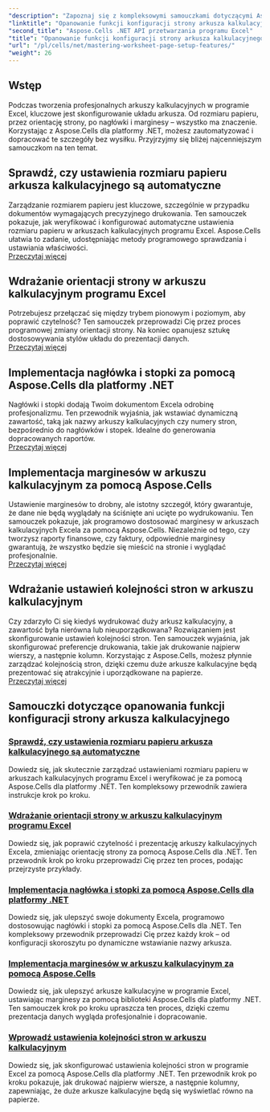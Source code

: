 ```yaml
---
"description": "Zapoznaj się z kompleksowymi samouczkami dotyczącymi Aspose.Cells dla .NET, obejmującymi m.in. zarządzanie funkcjami ustawień strony arkusza kalkulacyjnego, takimi jak rozmiar papieru, orientacja, nagłówki, marginesy i inne."
"linktitle": "Opanowanie funkcji konfiguracji strony arkusza kalkulacyjnego"
"second_title": "Aspose.Cells .NET API przetwarzania programu Excel"
"title": "Opanowanie funkcji konfiguracji strony arkusza kalkulacyjnego"
"url": "/pl/cells/net/mastering-worksheet-page-setup-features/"
"weight": 26
---
```


## Wstęp

Podczas tworzenia profesjonalnych arkuszy kalkulacyjnych w programie Excel, kluczowe jest skonfigurowanie układu arkusza. Od rozmiaru papieru, przez orientację strony, po nagłówki i marginesy – wszystko ma znaczenie. Korzystając z Aspose.Cells dla platformy .NET, możesz zautomatyzować i dopracować te szczegóły bez wysiłku. Przyjrzyjmy się bliżej najcenniejszym samouczkom na ten temat.

## Sprawdź, czy ustawienia rozmiaru papieru arkusza kalkulacyjnego są automatyczne  
Zarządzanie rozmiarem papieru jest kluczowe, szczególnie w przypadku dokumentów wymagających precyzyjnego drukowania. Ten samouczek pokazuje, jak weryfikować i konfigurować automatyczne ustawienia rozmiaru papieru w arkuszach kalkulacyjnych programu Excel. Aspose.Cells ułatwia to zadanie, udostępniając metody programowego sprawdzania i ustawiania właściwości.  
[Przeczytaj więcej](./check-if-paper-size-settings/)

## Wdrażanie orientacji strony w arkuszu kalkulacyjnym programu Excel  
Potrzebujesz przełączać się między trybem pionowym i poziomym, aby poprawić czytelność? Ten samouczek przeprowadzi Cię przez proces programowej zmiany orientacji strony. Na koniec opanujesz sztukę dostosowywania stylów układu do prezentacji danych.  
[Przeczytaj więcej](./implement-page-orientation-in-excel-worksheet/)

## Implementacja nagłówka i stopki za pomocą Aspose.Cells dla platformy .NET  
Nagłówki i stopki dodają Twoim dokumentom Excela odrobinę profesjonalizmu. Ten przewodnik wyjaśnia, jak wstawiać dynamiczną zawartość, taką jak nazwy arkuszy kalkulacyjnych czy numery stron, bezpośrednio do nagłówków i stopek. Idealne do generowania dopracowanych raportów.  
[Przeczytaj więcej](./implement-header-footer/)

## Implementacja marginesów w arkuszu kalkulacyjnym za pomocą Aspose.Cells  

Ustawienie marginesów to drobny, ale istotny szczegół, który gwarantuje, że dane nie będą wyglądały na ściśnięte ani ucięte po wydrukowaniu. Ten samouczek pokazuje, jak programowo dostosować marginesy w arkuszach kalkulacyjnych Excela za pomocą Aspose.Cells. Niezależnie od tego, czy tworzysz raporty finansowe, czy faktury, odpowiednie marginesy gwarantują, że wszystko będzie się mieścić na stronie i wyglądać profesjonalnie.  
[Przeczytaj więcej](./implement-margins-in-worksheet/)

## Wdrażanie ustawień kolejności stron w arkuszu kalkulacyjnym  

Czy zdarzyło Ci się kiedyś wydrukować duży arkusz kalkulacyjny, a zawartość była nierówna lub nieuporządkowana? Rozwiązaniem jest skonfigurowanie ustawień kolejności stron. Ten samouczek wyjaśnia, jak skonfigurować preferencje drukowania, takie jak drukowanie najpierw wierszy, a następnie kolumn. Korzystając z Aspose.Cells, możesz płynnie zarządzać kolejnością stron, dzięki czemu duże arkusze kalkulacyjne będą prezentować się atrakcyjnie i uporządkowane na papierze.  
[Przeczytaj więcej](./implement-page-order-settings/)


## Samouczki dotyczące opanowania funkcji konfiguracji strony arkusza kalkulacyjnego
### [Sprawdź, czy ustawienia rozmiaru papieru arkusza kalkulacyjnego są automatyczne](./check-if-paper-size-settings/)
Dowiedz się, jak skutecznie zarządzać ustawieniami rozmiaru papieru w arkuszach kalkulacyjnych programu Excel i weryfikować je za pomocą Aspose.Cells dla platformy .NET. Ten kompleksowy przewodnik zawiera instrukcje krok po kroku.
### [Wdrażanie orientacji strony w arkuszu kalkulacyjnym programu Excel](./implement-page-orientation-in-excel-worksheet/)
Dowiedz się, jak poprawić czytelność i prezentację arkuszy kalkulacyjnych Excela, zmieniając orientację strony za pomocą Aspose.Cells dla .NET. Ten przewodnik krok po kroku przeprowadzi Cię przez ten proces, podając przejrzyste przykłady.
### [Implementacja nagłówka i stopki za pomocą Aspose.Cells dla platformy .NET](./implement-header-footer/)
Dowiedz się, jak ulepszyć swoje dokumenty Excela, programowo dostosowując nagłówki i stopki za pomocą Aspose.Cells dla .NET. Ten kompleksowy przewodnik przeprowadzi Cię przez każdy krok – od konfiguracji skoroszytu po dynamiczne wstawianie nazwy arkusza.
### [Implementacja marginesów w arkuszu kalkulacyjnym za pomocą Aspose.Cells](./implement-margins-in-worksheet/)
Dowiedz się, jak ulepszyć arkusze kalkulacyjne w programie Excel, ustawiając marginesy za pomocą biblioteki Aspose.Cells dla platformy .NET. Ten samouczek krok po kroku upraszcza ten proces, dzięki czemu prezentacja danych wygląda profesjonalnie i dopracowanie.
### [Wprowadź ustawienia kolejności stron w arkuszu kalkulacyjnym](./implement-page-order-settings/)
Dowiedz się, jak skonfigurować ustawienia kolejności stron w programie Excel za pomocą Aspose.Cells dla platformy .NET. Ten przewodnik krok po kroku pokazuje, jak drukować najpierw wiersze, a następnie kolumny, zapewniając, że duże arkusze kalkulacyjne będą się wyświetlać równo na papierze.